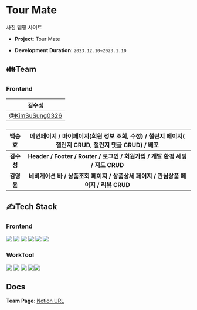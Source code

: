 # Tour Mate
사진 맵핑 사이트
- **Project**: Tour Mate

- **Development Duration**: `2023.12.10~2023.1.10`

## 👪Team
### Frontend
| 김수성                                             |         
|---------------------------------------------------|
| [@KimSuSung0326](https://github.com/KimSuSung0326)|
### 
| 백승효 | 메인페이지 / 마이페이지(회원 정보 조회, 수정) / 챌린지 페이지( 챌린지 CRUD, 챌린지 댓글 CRUD) / 배포 |
|:--------:| :--------: |
| **김수성** |  **Header / Footer / Router / 로그인 / 회원가입 / 개발 환경 세팅  / 지도 CRUD** |
| **김영윤** | **네비게이션 바 / 상품조회 페이지 / 상품상세 페이지 / 관심상품 페이지 /  리뷰 CRUD**  |


                                                                                                                                      
## ✍Tech Stack
### Frontend
<img src="https://img.shields.io/badge/Javascript-F7DF1E?style=for-the-badge&logo=javascript&logoColor=white"> <img src="https://img.shields.io/badge/React-61DAFB?style=for-the-badge&logo=React&logoColor=white"> <img src="https://img.shields.io/badge/Html-E34F26?style=for-the-badge&logo=Html5&logoColor=white"> <img src="https://img.shields.io/badge/Javascript-aqua?style=for-the-badge&logo=typescript&logoColor=white"> <img src ="https://img.shields.io/badge/CSS3-1572B6?style=for-the-badge&logo=css3&logoColor=white" > <img src ="https://img.shields.io/badge/jotai-black?style=for-the-badge&logo=jotai&logoColor=white">

### WorkTool
<img src="https://img.shields.io/badge/Git-F05032?style=for-the-badge&logo=git&logoColor=white"> <img src="https://img.shields.io/badge/GitHub-181717?style=for-the-badge&logo=github&logoColor=white"> <img src="https://img.shields.io/badge/Notion-000000?style=for-the-badge&logo=notion&logoColor=white"> <img src="https://img.shields.io/badge/Zoom-2D8CFF?style=for-the-badge&logo=zoom&logoColor=white"><img src="https://img.shields.io/badge/Discord-004C99?style=for-the-badge&logo=Discord&logoColor=white">



## Docs
**Team Page**: [Notion URL](https://www.notion.so/8b4a7f6ee94f484e80258962fa46e41b)
